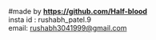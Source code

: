 #made by <b>https://github.com/Half-blood</b><br>
insta id : rushabh_patel.9</br>
email: rushabh3041999@gmail.com
